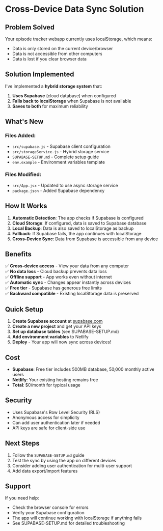 # Cross-Device Data Sync Solution

## Problem Solved

Your episode tracker webapp currently uses localStorage, which means:
- Data is only stored on the current device/browser
- Data is not accessible from other computers
- Data is lost if you clear browser data

## Solution Implemented

I've implemented a **hybrid storage system** that:

1. **Uses Supabase** (cloud database) when configured
2. **Falls back to localStorage** when Supabase is not available
3. **Saves to both** for maximum reliability

## What's New

### Files Added:
- `src/supabase.js` - Supabase client configuration
- `src/storageService.js` - Hybrid storage service
- `SUPABASE-SETUP.md` - Complete setup guide
- `env.example` - Environment variables template

### Files Modified:
- `src/App.jsx` - Updated to use async storage service
- `package.json` - Added Supabase dependency

## How It Works

1. **Automatic Detection**: The app checks if Supabase is configured
2. **Cloud Storage**: If configured, data is saved to Supabase database
3. **Local Backup**: Data is also saved to localStorage as backup
4. **Fallback**: If Supabase fails, the app continues with localStorage
5. **Cross-Device Sync**: Data from Supabase is accessible from any device

## Benefits

✅ **Cross-device access** - View your data from any computer  
✅ **No data loss** - Cloud backup prevents data loss  
✅ **Offline support** - App works even without internet  
✅ **Automatic sync** - Changes appear instantly across devices  
✅ **Free tier** - Supabase has generous free limits  
✅ **Backward compatible** - Existing localStorage data is preserved  

## Quick Setup

1. **Create Supabase account** at [supabase.com](https://supabase.com)
2. **Create a new project** and get your API keys
3. **Set up database tables** (see SUPABASE-SETUP.md)
4. **Add environment variables** to Netlify
5. **Deploy** - Your app will now sync across devices!

## Cost

- **Supabase**: Free tier includes 500MB database, 50,000 monthly active users
- **Netlify**: Your existing hosting remains free
- **Total**: $0/month for typical usage

## Security

- Uses Supabase's Row Level Security (RLS)
- Anonymous access for simplicity
- Can add user authentication later if needed
- API keys are safe for client-side use

## Next Steps

1. Follow the `SUPABASE-SETUP.md` guide
2. Test the sync by using the app on different devices
3. Consider adding user authentication for multi-user support
4. Add data export/import features

## Support

If you need help:
- Check the browser console for errors
- Verify your Supabase configuration
- The app will continue working with localStorage if anything fails
- See SUPABASE-SETUP.md for detailed troubleshooting
